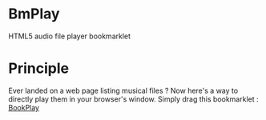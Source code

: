 BmPlay
======

HTML5 audio file player bookmarklet

Principle
=========

Ever landed on a web page listing musical files ? Now here's a way to directly play them in your browser's window.
Simply drag this bookmarklet : <a href="http://google.com">BookPlay</a>
